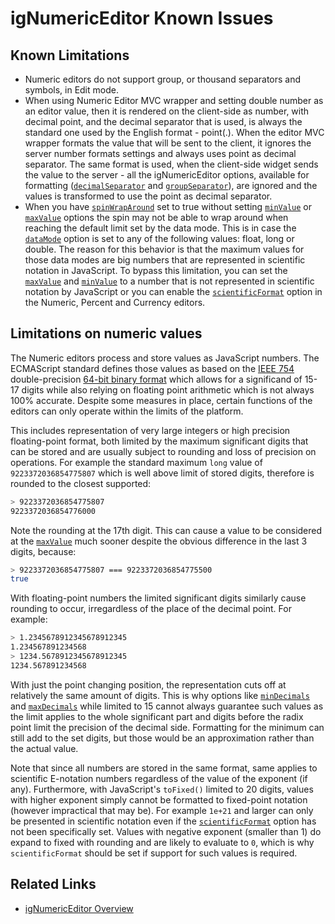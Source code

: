﻿<!--
|metadata|
{
    "fileName": "ignumericeditor-known-issues",
    "controlName": "igEditors",
    "tags": ["Editing","Known Issues"]
}
|metadata|
-->

# igNumericEditor Known Issues


## Known Limitations


- Numeric editors do not support group, or thousand separators and symbols, in Edit mode.
- When using Numeric Editor MVC wrapper and setting double number as an editor value, then it is rendered on the client-side as number, with decimal point, and the decimal separator that is used, is always the standard one used by the English format - point(.). When the editor MVC wrapper formats the value that will be sent to the client, it ignores the server number formats settings and always uses point as decimal separator. The same format is used, when the client-side widget sends the value to the server - all the igNumericEditor options, available for formatting ([`decimalSeparator`](%%jQueryApiUrl%%/ui.ignumericeditor#options:decimalSeparator) and [`groupSeparator`](%%jQueryApiUrl%%/ui.ignumericeditor#options:groupSeparator)), are ignored and the values is transformed to use the point as decimal separator.
- When you have [`spinWrapAround`](%%jQueryApiUrl%%/ui.ignumericeditor#options:spinWrapAround) set to true without setting  [`minValue`](%%jQueryApiUrl%%/ui.ignumericeditor#options:minValue) or [`maxValue`](%%jQueryApiUrl%%/ui.ignumericeditor#options:maxValue) options the spin may not be able to wrap around when reaching the default limit set by the data mode. This is in case the  [`dataMode`](%%jQueryApiUrl%%/ui.ignumericeditor#options:dataMode) option is set to any of the following values: float, long or double. 
The reason for this behavior is that the maximum values for those data modes are big numbers that are represented in scientific notation in JavaScript. 
To bypass this limitation, you can set the [`maxValue`](%%jQueryApiUrl%%/ui.ignumericeditor#options:maxValue) and [`minValue`](%%jQueryApiUrl%%/ui.ignumericeditor#options:minValue) to a number that is not represented in scientific notation by JavaScript or you can enable the [`scientificFormat`](%%jQueryApiUrl%%/ui.ignumericeditor#options:scientificFormat) option in the Numeric, Percent and Currency editors. 

## Limitations on numeric values
The Numeric editors process and store values as JavaScript numbers. The ECMAScript standard defines those values as based on the [IEEE 754](https://en.wikipedia.org/wiki/IEEE_floating_point#Basic_and_interchange_formats) double-precision [64-bit binary format](https://en.wikipedia.org/wiki/Double-precision_floating-point_format) which allows for a significand of 15-17 digits while also relying on floating point arithmetic which is not always 100% accurate.
Despite some measures in place, certain functions of the editors can only operate within the limits of the platform. 

This includes representation of very large integers or high precision floating-point format, both limited by the maximum significant digits that can be stored and are usually subject to rounding and loss of precision on operations.
For example the standard maximum `long` value of `9223372036854775807` which is well above limit of stored digits, therefore is rounded to the closest supported:
```bash
> 9223372036854775807
9223372036854776000
```
Note the rounding at the 17th digit. This can cause a value to be considered at the [`maxValue`](%%jQueryApiUrl%%/ui.ignumericeditor#options:maxValue) much sooner despite the obvious difference in the last 3 digits, because:
```bash
> 9223372036854775807 === 9223372036854775500
true
```
With floating-point numbers the limited significant digits similarly cause rounding to occur, irregardless of the place of the decimal point. For example:
```bash
> 1.2345678912345678912345
1.234567891234568
> 1234.5678912345678912345
1234.567891234568
```
With just the point changing position, the representation cuts off at relatively the same amount of digits. This is why options like [`minDecimals`](%%jQueryApiUrl%%/ui.ignumericeditor#options:minDecimals) and [`maxDecimals`](%%jQueryApiUrl%%/ui.ignumericeditor#options:maxDecimals) while limited to 15 cannot always guarantee such values as the limit applies to the whole significant part and digits before the radix point limit the precision of the decimal side.
Formatting for the minimum can still add to the set digits, but those would be an approximation rather than the actual value.

Note that since all numbers are stored in the same format, same applies to scientific E-notation numbers regardless of the value of the exponent (if any). Furthermore, with JavaScript's `toFixed()` limited to 20 digits, values with higher exponent simply cannot be formatted to fixed-point notation (however impractical that may be).
For example `1e+21` and larger can only be presented in scientific notation even if the [`scientificFormat`](%%jQueryApiUrl%%/ui.ignumericeditor#options:scientificFormat) option has not been specifically set. Values with negative exponent (smaller than 1) do expand to fixed with rounding and are likely to evaluate to `0`, which is why `scientificFormat` should be set if support for such values is required.



## Related Links
- [igNumericEditor Overview](igNumericEditor-Overview.html)
